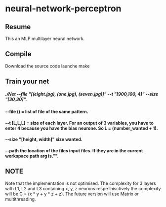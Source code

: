 # neural-network-perceptron

## Resume
  This an MLP multilayer neural network.

## Compile 
  Download the source code
  launche make
## Train your net

##### ./Net --file "[(eight.jpg), (one.jpg), (seven.jpg)]" --t "[900,100, 4]" --size "[30,30]".

#### --file () = list of file of the same pattern.
#### --t [L,L,L] = size of each layer. For an output of 3 variables, you have to enter 4 because you have the bias neurone. So L = (number_wanted + 1).
#### --size "[height, width]" size wanted.
#### --path the location of the files input files. If they are in the current workspace path arg is."".

## NOTE

Note that the implementation is not optimised. The complexity for 3 layers with L1, L2 and L3 containing x, y, z neurons respeThisctively the complexity will be C = (x * y + y * z + z). The future version will use Matrix or multithreading.
